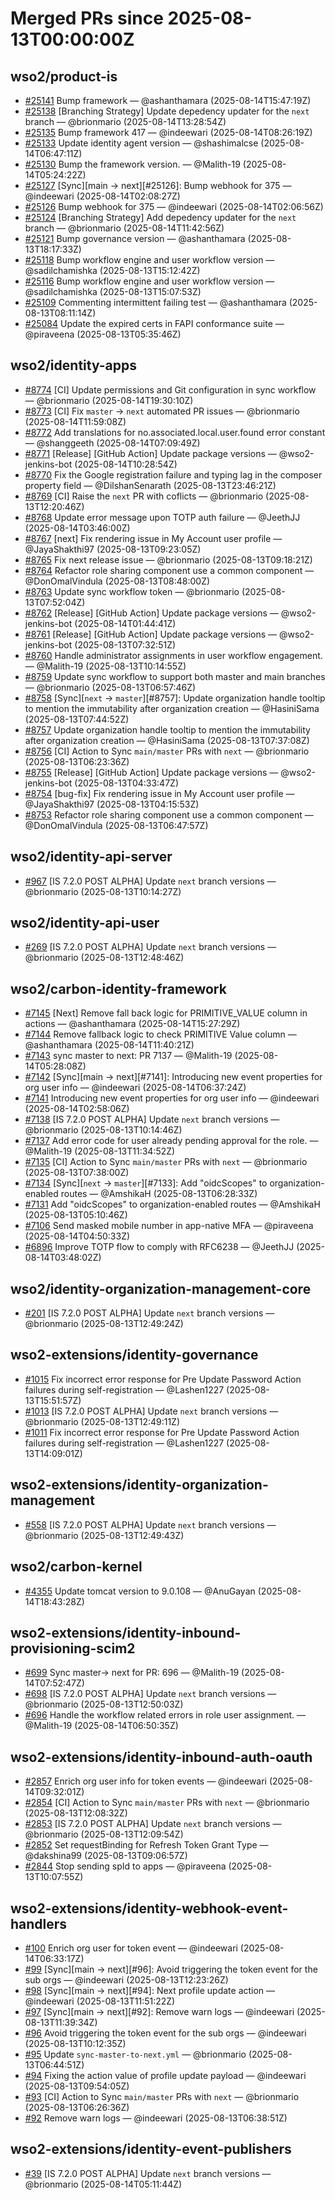 # Merged PRs since 2025-08-13T00:00:00Z
## wso2/product-is
- [#25141](https://github.com/wso2/product-is/pull/25141) Bump framework — @ashanthamara (2025-08-14T15:47:19Z)
- [#25138](https://github.com/wso2/product-is/pull/25138) [Branching Strategy] Update depedency updater for the `next` branch — @brionmario (2025-08-14T13:28:54Z)
- [#25135](https://github.com/wso2/product-is/pull/25135) Bump framework 417 — @indeewari (2025-08-14T08:26:19Z)
- [#25133](https://github.com/wso2/product-is/pull/25133) Update identity agent version — @shashimalcse (2025-08-14T06:47:11Z)
- [#25130](https://github.com/wso2/product-is/pull/25130) Bump the framework version. — @Malith-19 (2025-08-14T05:24:22Z)
- [#25127](https://github.com/wso2/product-is/pull/25127) [Sync][main -> next][#25126]: Bump webhook for 375 — @indeewari (2025-08-14T02:08:27Z)
- [#25126](https://github.com/wso2/product-is/pull/25126) Bump webhook for 375 — @indeewari (2025-08-14T02:06:56Z)
- [#25124](https://github.com/wso2/product-is/pull/25124) [Branching Strategy] Add depedency updater for the `next` branch — @brionmario (2025-08-14T11:42:56Z)
- [#25121](https://github.com/wso2/product-is/pull/25121) Bump governance version — @ashanthamara (2025-08-13T18:17:33Z)
- [#25118](https://github.com/wso2/product-is/pull/25118) Bump workflow engine and user workflow version — @sadilchamishka (2025-08-13T15:12:42Z)
- [#25116](https://github.com/wso2/product-is/pull/25116) Bump workflow engine and user workflow version — @sadilchamishka (2025-08-13T15:07:53Z)
- [#25109](https://github.com/wso2/product-is/pull/25109) Commenting intermittent failing test — @ashanthamara (2025-08-13T08:11:14Z)
- [#25084](https://github.com/wso2/product-is/pull/25084) Update the expired certs in FAPI conformance suite  — @piraveena (2025-08-13T05:35:46Z)

## wso2/identity-apps
- [#8774](https://github.com/wso2/identity-apps/pull/8774) [CI] Update permissions and Git configuration in sync workflow — @brionmario (2025-08-14T19:30:10Z)
- [#8773](https://github.com/wso2/identity-apps/pull/8773) [CI] Fix `master` -> `next` automated PR issues — @brionmario (2025-08-14T11:59:08Z)
- [#8772](https://github.com/wso2/identity-apps/pull/8772) Add translations for no.associated.local.user.found error constant — @shanggeeth (2025-08-14T07:09:49Z)
- [#8771](https://github.com/wso2/identity-apps/pull/8771) [Release] [GitHub Action] Update package versions — @wso2-jenkins-bot (2025-08-14T10:28:54Z)
- [#8770](https://github.com/wso2/identity-apps/pull/8770) Fix the Google registration failure and typing lag in the composer property field — @DilshanSenarath (2025-08-13T23:46:21Z)
- [#8769](https://github.com/wso2/identity-apps/pull/8769) [CI] Raise the `next` PR with coflicts — @brionmario (2025-08-13T12:20:46Z)
- [#8768](https://github.com/wso2/identity-apps/pull/8768) Update error message upon TOTP auth failure — @JeethJJ (2025-08-14T03:46:00Z)
- [#8767](https://github.com/wso2/identity-apps/pull/8767) [next] Fix rendering issue in My Account user profile — @JayaShakthi97 (2025-08-13T09:23:05Z)
- [#8765](https://github.com/wso2/identity-apps/pull/8765) Fix next release issue — @brionmario (2025-08-13T09:18:21Z)
- [#8764](https://github.com/wso2/identity-apps/pull/8764) Refactor role sharing component use a common component — @DonOmalVindula (2025-08-13T08:48:00Z)
- [#8763](https://github.com/wso2/identity-apps/pull/8763) Update sync workflow token — @brionmario (2025-08-13T07:52:04Z)
- [#8762](https://github.com/wso2/identity-apps/pull/8762) [Release] [GitHub Action] Update package versions — @wso2-jenkins-bot (2025-08-14T01:44:41Z)
- [#8761](https://github.com/wso2/identity-apps/pull/8761) [Release] [GitHub Action] Update package versions — @wso2-jenkins-bot (2025-08-13T07:32:51Z)
- [#8760](https://github.com/wso2/identity-apps/pull/8760) Handle administrator assignments in user workflow engagement. — @Malith-19 (2025-08-13T10:14:55Z)
- [#8759](https://github.com/wso2/identity-apps/pull/8759) Update sync workflow to support both master and main branches — @brionmario (2025-08-13T06:57:46Z)
- [#8758](https://github.com/wso2/identity-apps/pull/8758) [Sync][`next` -> `master`][#8757]: Update organization handle tooltip to mention the immutability after organization creation — @HasiniSama (2025-08-13T07:44:52Z)
- [#8757](https://github.com/wso2/identity-apps/pull/8757) Update organization handle tooltip to mention the immutability after organization creation — @HasiniSama (2025-08-13T07:37:08Z)
- [#8756](https://github.com/wso2/identity-apps/pull/8756) [CI] Action to Sync `main/master` PRs with `next` — @brionmario (2025-08-13T06:23:36Z)
- [#8755](https://github.com/wso2/identity-apps/pull/8755) [Release] [GitHub Action] Update package versions — @wso2-jenkins-bot (2025-08-13T04:33:47Z)
- [#8754](https://github.com/wso2/identity-apps/pull/8754) [bug-fix] Fix rendering issue in My Account user profile — @JayaShakthi97 (2025-08-13T04:15:53Z)
- [#8753](https://github.com/wso2/identity-apps/pull/8753) Refactor role sharing component use a common component — @DonOmalVindula (2025-08-13T06:47:57Z)

## wso2/identity-api-server
- [#967](https://github.com/wso2/identity-api-server/pull/967) [IS 7.2.0 POST ALPHA] Update `next` branch versions — @brionmario (2025-08-13T10:14:27Z)

## wso2/identity-api-user
- [#269](https://github.com/wso2/identity-api-user/pull/269) [IS 7.2.0 POST ALPHA] Update `next` branch versions — @brionmario (2025-08-13T12:48:46Z)

## wso2/carbon-identity-framework
- [#7145](https://github.com/wso2/carbon-identity-framework/pull/7145) [Next] Remove fall back logic for PRIMITIVE_VALUE column in actions — @ashanthamara (2025-08-14T15:27:29Z)
- [#7144](https://github.com/wso2/carbon-identity-framework/pull/7144) Remove fallback logic to check PRIMITIVE Value column — @ashanthamara (2025-08-14T11:40:21Z)
- [#7143](https://github.com/wso2/carbon-identity-framework/pull/7143) sync master to next: PR 7137 — @Malith-19 (2025-08-14T05:28:08Z)
- [#7142](https://github.com/wso2/carbon-identity-framework/pull/7142) [Sync][main -> next][#7141]: Introducing new event properties for org user info — @indeewari (2025-08-14T06:37:24Z)
- [#7141](https://github.com/wso2/carbon-identity-framework/pull/7141) Introducing new event properties for org user info — @indeewari (2025-08-14T02:58:06Z)
- [#7138](https://github.com/wso2/carbon-identity-framework/pull/7138) [IS 7.2.0 POST ALPHA] Update `next` branch versions — @brionmario (2025-08-13T10:14:46Z)
- [#7137](https://github.com/wso2/carbon-identity-framework/pull/7137) Add error code for user already pending approval for the role. — @Malith-19 (2025-08-13T11:34:52Z)
- [#7135](https://github.com/wso2/carbon-identity-framework/pull/7135) [CI] Action to Sync `main/master` PRs with `next` — @brionmario (2025-08-13T07:38:00Z)
- [#7134](https://github.com/wso2/carbon-identity-framework/pull/7134) [Sync][`next` -> `master`][#7133]: Add "oidcScopes" to organization-enabled routes — @AmshikaH (2025-08-13T06:28:33Z)
- [#7131](https://github.com/wso2/carbon-identity-framework/pull/7131) Add "oidcScopes" to organization-enabled routes — @AmshikaH (2025-08-13T05:10:46Z)
- [#7106](https://github.com/wso2/carbon-identity-framework/pull/7106) Send masked mobile number in app-native MFA — @piraveena (2025-08-14T04:50:33Z)
- [#6896](https://github.com/wso2/carbon-identity-framework/pull/6896) Improve TOTP flow to comply with RFC6238 — @JeethJJ (2025-08-14T03:48:02Z)

## wso2/identity-organization-management-core
- [#201](https://github.com/wso2/identity-organization-management-core/pull/201) [IS 7.2.0 POST ALPHA] Update `next` branch versions — @brionmario (2025-08-13T12:49:24Z)

## wso2-extensions/identity-governance
- [#1015](https://github.com/wso2-extensions/identity-governance/pull/1015) Fix incorrect error response for Pre Update Password Action failures during self-registration — @Lashen1227 (2025-08-13T15:51:57Z)
- [#1013](https://github.com/wso2-extensions/identity-governance/pull/1013) [IS 7.2.0 POST ALPHA] Update `next` branch versions — @brionmario (2025-08-13T12:49:11Z)
- [#1011](https://github.com/wso2-extensions/identity-governance/pull/1011) Fix incorrect error response for Pre Update Password Action failures during self-registration — @Lashen1227 (2025-08-13T14:09:01Z)

## wso2-extensions/identity-organization-management
- [#558](https://github.com/wso2-extensions/identity-organization-management/pull/558) [IS 7.2.0 POST ALPHA] Update `next` branch versions — @brionmario (2025-08-13T12:49:43Z)

## wso2/carbon-kernel
- [#4355](https://github.com/wso2/carbon-kernel/pull/4355) Update tomcat version to 9.0.108 — @AnuGayan (2025-08-14T18:43:28Z)

## wso2-extensions/identity-inbound-provisioning-scim2
- [#699](https://github.com/wso2-extensions/identity-inbound-provisioning-scim2/pull/699) Sync master-> next for PR: 696 — @Malith-19 (2025-08-14T07:52:47Z)
- [#698](https://github.com/wso2-extensions/identity-inbound-provisioning-scim2/pull/698) [IS 7.2.0 POST ALPHA] Update `next` branch versions — @brionmario (2025-08-13T12:50:03Z)
- [#696](https://github.com/wso2-extensions/identity-inbound-provisioning-scim2/pull/696) Handle the workflow related errors in role user assignment. — @Malith-19 (2025-08-14T06:50:35Z)

## wso2-extensions/identity-inbound-auth-oauth
- [#2857](https://github.com/wso2-extensions/identity-inbound-auth-oauth/pull/2857) Enrich org user info for token events — @indeewari (2025-08-14T09:32:01Z)
- [#2854](https://github.com/wso2-extensions/identity-inbound-auth-oauth/pull/2854) [CI] Action to Sync `main/master` PRs with `next` — @brionmario (2025-08-13T12:08:32Z)
- [#2853](https://github.com/wso2-extensions/identity-inbound-auth-oauth/pull/2853) [IS 7.2.0 POST ALPHA] Update `next` branch versions — @brionmario (2025-08-13T12:09:54Z)
- [#2852](https://github.com/wso2-extensions/identity-inbound-auth-oauth/pull/2852) Set requestBinding for Refresh Token Grant Type — @dakshina99 (2025-08-13T09:06:57Z)
- [#2844](https://github.com/wso2-extensions/identity-inbound-auth-oauth/pull/2844) Stop sending spId to apps — @piraveena (2025-08-13T10:07:55Z)

## wso2-extensions/identity-webhook-event-handlers
- [#100](https://github.com/wso2-extensions/identity-webhook-event-handlers/pull/100) Enrich org user for token event — @indeewari (2025-08-14T06:33:17Z)
- [#99](https://github.com/wso2-extensions/identity-webhook-event-handlers/pull/99) [Sync][main -> next][#96]: Avoid triggering the token event for the sub orgs — @indeewari (2025-08-13T12:23:26Z)
- [#98](https://github.com/wso2-extensions/identity-webhook-event-handlers/pull/98) [Sync][main -> next][#94]: Next profile update action — @indeewari (2025-08-13T11:51:22Z)
- [#97](https://github.com/wso2-extensions/identity-webhook-event-handlers/pull/97) [Sync][main -> next][#92]: Remove warn logs — @indeewari (2025-08-13T11:39:34Z)
- [#96](https://github.com/wso2-extensions/identity-webhook-event-handlers/pull/96) Avoid triggering the token event for the sub orgs — @indeewari (2025-08-13T10:12:35Z)
- [#95](https://github.com/wso2-extensions/identity-webhook-event-handlers/pull/95) Update `sync-master-to-next.yml` — @brionmario (2025-08-13T06:44:51Z)
- [#94](https://github.com/wso2-extensions/identity-webhook-event-handlers/pull/94) Fixing the action value of profile update payload — @indeewari (2025-08-13T09:54:05Z)
- [#93](https://github.com/wso2-extensions/identity-webhook-event-handlers/pull/93) [CI] Action to Sync `main/master` PRs with `next` — @brionmario (2025-08-13T06:26:36Z)
- [#92](https://github.com/wso2-extensions/identity-webhook-event-handlers/pull/92) Remove warn logs — @indeewari (2025-08-13T06:38:51Z)

## wso2-extensions/identity-event-publishers
- [#39](https://github.com/wso2-extensions/identity-event-publishers/pull/39) [IS 7.2.0 POST ALPHA] Update `next` branch versions — @brionmario (2025-08-14T05:11:44Z)

